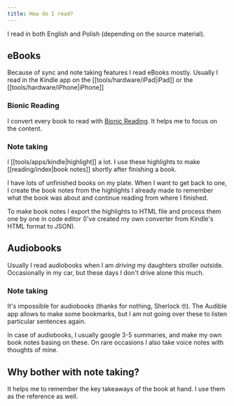 ```yaml
---
title: How do I read?
---
```


I read in both English and Polish (depending on the source material).

## eBooks

Because of sync and note taking features I read eBooks mostly. Usually I read in the Kindle app on the [[tools/hardware/iPad|iPad]] or the [[tools/hardware/iPhone|iPhone]]

### Bionic Reading

I convert every book to read with [Bionic Reading](https://bionic-reading.com/). It helps me to focus on the content.

### Note taking

I [[tools/apps/kindle|highlight]] a lot. I use these highlights to make [[reading/index|book notes]] shortly after finishing a book.

I have lots of unfinished books on my plate. When I want to get back to one, I create the book notes from the highlights I already made to remember what the book was about and continue reading from where I finished.

To make book notes I export the highlights to HTML file and process them one by one in code editor (I've created my own converter from Kindle's HTML format to JSON).

## Audiobooks

Usually I read audiobooks when I am _driving_ my daughters stroller outside. Occasionally in my car, but these days I don't drive alone this much.

### Note taking

It's impossible for audiobooks (thanks for nothing, Sherlock 🤓). The Audible app allows to make some bookmarks, but I am not going over these to listen particular sentences again.

In case of audiobooks, I usually google 3-5 summaries, and make my own book notes basing on these. On rare occasions I also take voice notes with thoughts of mine.

## Why bother with note taking?

It helps me to remember the key takeaways of the book at hand. I use them as the reference as well.
